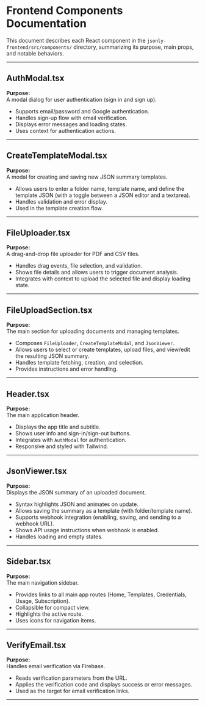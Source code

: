 # Frontend Components Documentation

This document describes each React component in the `jsonly-frontend/src/components/` directory, summarizing its purpose, main props, and notable behaviors.

---

## AuthModal.tsx

**Purpose:**  
A modal dialog for user authentication (sign in and sign up).  
- Supports email/password and Google authentication.
- Handles sign-up flow with email verification.
- Displays error messages and loading states.
- Uses context for authentication actions.

---

## CreateTemplateModal.tsx

**Purpose:**  
A modal for creating and saving new JSON summary templates.
- Allows users to enter a folder name, template name, and define the template JSON (with a toggle between a JSON editor and a textarea).
- Handles validation and error display.
- Used in the template creation flow.

---

## FileUploader.tsx

**Purpose:**  
A drag-and-drop file uploader for PDF and CSV files.
- Handles drag events, file selection, and validation.
- Shows file details and allows users to trigger document analysis.
- Integrates with context to upload the selected file and display loading state.

---

## FileUploadSection.tsx

**Purpose:**  
The main section for uploading documents and managing templates.
- Composes `FileUploader`, `CreateTemplateModal`, and `JsonViewer`.
- Allows users to select or create templates, upload files, and view/edit the resulting JSON summary.
- Handles template fetching, creation, and selection.
- Provides instructions and error handling.


---

## Header.tsx

**Purpose:**  
The main application header.
- Displays the app title and subtitle.
- Shows user info and sign-in/sign-out buttons.
- Integrates with `AuthModal` for authentication.
- Responsive and styled with Tailwind.

---

## JsonViewer.tsx

**Purpose:**  
Displays the JSON summary of an uploaded document.
- Syntax highlights JSON and animates on update.
- Allows saving the summary as a template (with folder/template name).
- Supports webhook integration (enabling, saving, and sending to a webhook URL).
- Shows API usage instructions when webhook is enabled.
- Handles loading and empty states.

---

## Sidebar.tsx

**Purpose:**  
The main navigation sidebar.
- Provides links to all main app routes (Home, Templates, Credentials, Usage, Subscription).
- Collapsible for compact view.
- Highlights the active route.
- Uses icons for navigation items.

---

## VerifyEmail.tsx

**Purpose:**  
Handles email verification via Firebase.
- Reads verification parameters from the URL.
- Applies the verification code and displays success or error messages.
- Used as the target for email verification links.

---